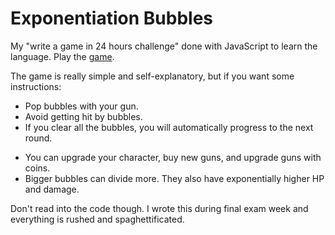 # Exponentiation Bubbles
My "write a game in 24 hours challenge" done with JavaScript to learn the language.
Play the [game](https://kevinm1031.github.io/Exponentiation-Bubbles/).

The game is really simple and self-explanatory, but if you want some instructions:

  * Pop bubbles with your gun.
  * Avoid getting hit by bubbles.
  * If you clear all the bubbles, you will automatically progress to the next round.
  
  - You can upgrade your character, buy new guns, and upgrade guns with coins.
  - Bigger bubbles can divide more. They also have exponentially higher HP and damage.

Don't read into the code though. I wrote this during final exam week and everything is
rushed and spaghettificated.
